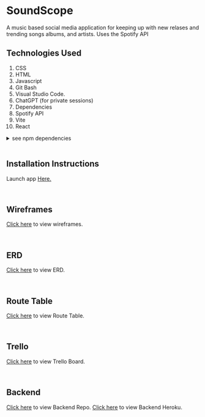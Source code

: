 # SoundScope

A music based social media application for keeping up with new relases and trending songs albums, and artists. Uses the Spotify API

## Technologies Used


1. CSS 
2. HTML 
3. Javascript 
4. Git Bash 
5. Visual Studio Code.
6. ChatGPT (for private sessions)
7. Dependencies
8. Spotify API
9. Vite
10. React
<details>
  <summary>see npm dependencies</summary>


  bcryptjs: 2.4.3

  connect-livereload: 0.6.1

  cors: 2.8.5

  dotenv: 16.4.5

  express: 4.19.2

  express-router: 0.0.1

  jsonwebtoken: 9.0.2

  livereload": 0.9.3

  method-override: 3.0.0

  mongoose: 8.3.1

  morgan: 1.10.0

  node-fetch: 2.7.0


</details>

<br>

## Installation Instructions 


Launch app [Here.](https://soundscope.netlify.app)

<br>

## Wireframes 


[Click here](https://www.figma.com/file/i3qVIoERIfFSCiCDOgbZbh/Project-3?type=design&node-id=0-1&mode=design&t=cr1AMnI2HZMdpIt1-0) to view wireframes.


<br>

## ERD


[Click here](https://lucid.app/lucidchart/0fc951b5-7adc-468d-8de7-c9fcaa644fd8/edit?viewport_loc=-11%2C-11%2C2219%2C1031%2C0_0&invitationId=inv_1d3cc7b6-080e-4399-8019-a168c560d9c7) to view ERD.


<br>


## Route Table


[Click here](https://docs.google.com/document/d/1G2OnfTnkUVQZvJ9-NFYCeB3vVTyZyWxpbfhXIe-NXpo/edit?usp=sharing) to view Route Table.


<br>

## Trello


[Click here](https://trello.com/b/6AuD3Oa7/project3-board) to view Trello Board.


<br>

## Backend 


[Click here](https://github.com/GrabberKaibutsu/soundscapeback) to view Backend Repo.
[Click here](https://dashboard.heroku.com/apps/sound-scape-back) to view Backend Heroku.


<br>